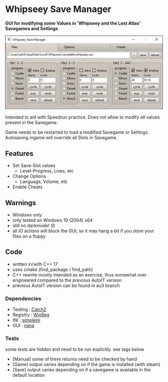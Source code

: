 # Whipseey Save Manager

**GUI for modifying *some* Values in 'Whipseey and the Lost Atlas' Savegames and Settings**

![Picture](WhipseeySaveManager.gif)

Intended to aid with Speedrun practice. Does not allow to modify *all* values present in the Savegame.

Game needs to be restarted to load a modified Savegame or Settings. Autosaving ingame will override all Slots in Savegame.

## Features

- Set Save-Slot values
  - Level-Progress, Lives, etc
- Change Options
  - Language, Volume, etc
- Enable Cheats

## Warnings

- Windows only
- only tested on Windows 10 (2004) x64
- still no darkmode! 😞
- all IO actions will block the GUI, so it may hang a bit if you store your files on a floppy

## Code

- written in/with C++ 17
- uses cmake (find_package / find_path)
- C++ rewrite mostly intended as an exercise, thus somewhat over engineered compared to the previous AutoIT version
- previous AutoIT version can be found in au3 branch

### Dependencies

- Testing : [Catch2](https://github.com/catchorg/Catch2)
- Registry : [WinReg](https://github.com/GiovanniDicanio/WinReg)
- INI : [simpleini](https://github.com/brofield/simpleini)
- GUI : [nana](https://github.com/cnjinhao/nana)

### Tests

some tests are hidden and need to be run explicitly. see tags below

- [Manual] some of there returns need to be checked by hand
- [Game] output varies depending on if the game is installed (with steam)
- [Save] output varies depending on if a savegame is available in the default location
